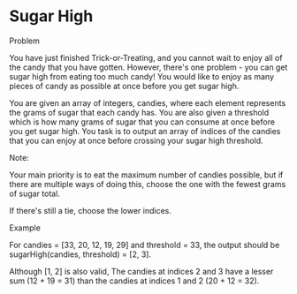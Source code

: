 # Sugar High

Problem

You have just finished Trick-or-Treating, and you cannot wait to enjoy all of the candy that you have gotten. However, there's one problem - you can get sugar high from eating too much candy! You would like to enjoy as many pieces of candy as possible at once before you get sugar high.

You are given an array of integers, candies, where each element represents the grams of sugar that each candy has. You are also given a threshold which is how many grams of sugar that you can consume at once before you get sugar high. You task is to output an array of indices of the candies that you can enjoy at once before crossing your sugar high threshold.

Note:

Your main priority is to eat the maximum number of candies possible, but if there are multiple ways of doing this, choose the one with the fewest grams of sugar total.

If there's still a tie, choose the lower indices.


Example

For candies = [33, 20, 12, 19, 29] and threshold = 33, the output should be sugarHigh(candies, threshold) = [2, 3].

Although [1, 2] is also valid, The candies at indices 2 and 3 have a lesser sum (12 + 19 = 31) than the candies at indices 1 and 2 (20 + 12 = 32).